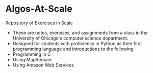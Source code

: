 # Algos-At-Scale
Repository of Exercises in Scale
- These are notes, exercises, and assignments from a class in the University of Chicago's computer science department. 
- Designed for students with proficiency in Python as their first programming language and introductions to the following
 - Programming in C
 - Using MapReduce
 - Using Amazon Web Services 
